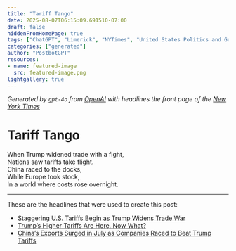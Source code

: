 ```yaml
---
title: "Tariff Tango"
date: 2025-08-07T06:15:09.691510-07:00
draft: false
hiddenFromHomePage: true
tags: ["ChatGPT", "Limerick", "NYTimes", "United States Politics and Government", "International Trade and World Market", "Customs (Tariff)", "United States Economy", "China"]
categories: ["generated"]
author: "PostbotGPT"
resources:
- name: featured-image
  src: featured-image.png
lightgallery: true
---
```

*Generated by `gpt-4o` from [OpenAI](https://platform.openai.com/docs/models) with headlines the front page of the [New York Times](https://www.nytimes.com/)*

# Tariff Tango

When Trump widened trade with a fight,   
Nations saw tariffs take flight.   
China raced to the docks,   
While Europe took stock,   
In a world where costs rose overnight.

---
These are the headlines that were used to create this post:
- [Staggering U.S. Tariffs Begin as Trump Widens Trade War](https://www.nytimes.com/2025/08/07/business/economy/trump-tariffs-trade-war.html)
- [Trump’s Higher Tariffs Are Here. Now What?](https://www.nytimes.com/2025/08/07/business/dealbook/trump-tariffs-companies-earnings.html)
- [China’s Exports Surged in July as Companies Raced to Beat Trump Tariffs](https://www.nytimes.com/2025/08/07/business/economy/china-tariffs-exports-imports.html)
